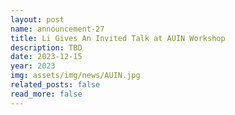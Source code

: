 ```yaml
---
layout: post
name: announcement-27
title: Li Gives An Invited Talk at AUIN Workshop
description: TBD
date: 2023-12-15
year: 2023
img: assets/img/news/AUIN.jpg
related_posts: false
read_more: false 
---
```

